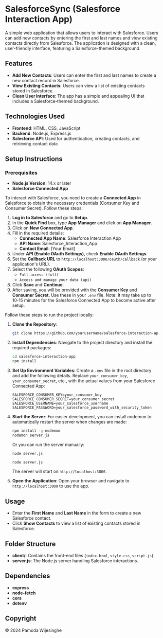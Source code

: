 # SalesforceSync (Salesforce Interaction App)

A simple web application that allows users to interact with Salesforce. Users can add new contacts by entering the first and last names and view existing contacts directly from Salesforce. The application is designed with a clean, user-friendly interface, featuring a Salesforce-themed background.

## Features

- **Add New Contacts**: Users can enter the first and last names to create a new contact record in Salesforce.
- **View Existing Contacts**: Users can view a list of existing contacts stored in Salesforce.
- **Clean User Interface**: The app has a simple and appealing UI that includes a Salesforce-themed background.

## Technologies Used

- **Frontend**: HTML, CSS, JavaScript
- **Backend**: Node.js, Express.js
- **Salesforce API**: Used for authentication, creating contacts, and retrieving contact data

## Setup Instructions

### Prerequisites

- **Node.js Version**: 14.x or later
- **Salesforce Connected App**

To interact with Salesforce, you need to create a **Connected App** in Salesforce to obtain the necessary credentials (Consumer Key and Consumer Secret). Follow these steps:

1. **Log in to Salesforce** and go to **Setup**.
2. In the **Quick Find** box, type **App Manager** and click on **App Manager**.
3. Click on **New Connected App**.
4. Fill in the required details:
   - **Connected App Name**: Salesforce Interaction App
   - **API Name**: Salesforce\_Interaction\_App
   - **Contact Email**: [Your Email]
5. Under **API (Enable OAuth Settings)**, check **Enable OAuth Settings**.
6. Set the **Callback URL** to `http://localhost:3000/oauth/callback` (or your application's URL).
7. Select the following **OAuth Scopes**:
   - `Full access (full)`
   - `Access and manage your data (api)`
8. Click **Save** and **Continue**.
9. After saving, you will be provided with the **Consumer Key** and **Consumer Secret**. Use these in your `.env` file. Note: It may take up to 10-15 minutes for the Salesforce Connected App to become active after setup.

Follow these steps to run the project locally:

1. **Clone the Repository**:

   ```bash
   git clone https://github.com/yourusername/salesforce-interaction-app.git
   ```

2. **Install Dependencies**:
   Navigate to the project directory and install the required packages:

   ```bash
   cd salesforce-interaction-app
   npm install
   ```

3. **Set Up Environment Variables**:
   Create a `.env` file in the root directory and add the following details. Replace `your_consumer_key`, `your_consumer_secret`, etc., with the actual values from your Salesforce Connected App:

   ```
   SALESFORCE_CONSUMER_KEY=your_consumer_key
   SALESFORCE_CONSUMER_SECRET=your_consumer_secret
   SALESFORCE_USERNAME=your_salesforce_username
   SALESFORCE_PASSWORD=your_salesforce_password_with_security_token
   ```

4. **Start the Server**:
   For easier development, you can install nodemon to automatically restart the server when changes are made:

   ```bash
   npm install -g nodemon
   nodemon server.js
   ```

   Or you can run the server manually:

   ```bash
   node server.js
   ```

   ```bash
   node server.js
   ```

   The server will start on `http://localhost:3000`.

5. **Open the Application**:
   Open your browser and navigate to `http://localhost:3000` to use the app.

## Usage

- Enter the **First Name** and **Last Name** in the form to create a new Salesforce contact.
- Click **Show Contacts** to view a list of existing contacts stored in Salesforce.

## Folder Structure

- **client/**: Contains the front-end files (`index.html`, `style.css`, `script.js`).
- **server.js**: The Node.js server handling Salesforce interactions.

## Dependencies

- **express**
- **node-fetch**
- **cors**
- **dotenv**

## Copyright

© 2024 Pamoda Wijesinghe

